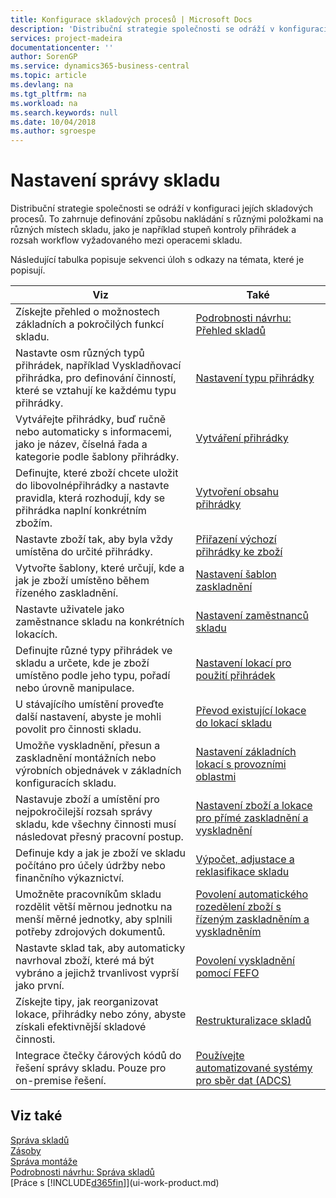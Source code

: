 ```yaml
---
title: Konfigurace skladových procesů | Microsoft Docs
description: 'Distribuční strategie společnosti se odráží v konfiguraci jejích skladových procesů. To zahrnuje definování způsobu nakládání s různými položkami na různých místech skladu, jako je například stupeň kontroly přihrádek a rozsah workflow vyžadovaného mezi operacemi skladu.'
services: project-madeira
documentationcenter: ''
author: SorenGP
ms.service: dynamics365-business-central
ms.topic: article
ms.devlang: na
ms.tgt_pltfrm: na
ms.workload: na
ms.search.keywords: null
ms.date: 10/04/2018
ms.author: sgroespe
---
```

# <a name="setting-up-warehouse-management"></a>Nastavení správy skladu
Distribuční strategie společnosti se odráží v konfiguraci jejích skladových procesů. To zahrnuje definování způsobu nakládání s různými položkami na různých místech skladu, jako je například stupeň kontroly přihrádek a rozsah workflow vyžadovaného mezi operacemi skladu.  

 Následující tabulka popisuje sekvenci úloh s odkazy na témata, které je popisují.   

|**Viz**|**Také**|  
|------------|-------------|  
|Získejte přehled o možnostech základních a pokročilých funkcí skladu.|[Podrobnosti návrhu: Přehled skladů](design-details-warehouse-overview.md)|  
|Nastavte osm různých typů přihrádek, například Vyskladňovací přihrádka, pro definování činností, které se vztahují ke každému typu přihrádky.|[Nastavení typu přihrádky](warehouse-how-to-set-up-bin-types.md)|  
|Vytvářejte přihrádky, buď ručně nebo automaticky s informacemi, jako je název, číselná řada a kategorie podle šablony přihrádky.|[Vytváření přihrádky](warehouse-how-to-create-individual-bins.md)|  
|Definujte, které zboží chcete uložit do libovolnépřihrádky a nastavte pravidla, která rozhodují, kdy se přihrádka naplní konkrétním zbožím.|[Vytvoření obsahu přihrádky](warehouse-how-to-set-up-bin-contents.md)|  
|Nastavte zboží tak, aby byla vždy umístěna do určité přihrádky.|[Přiřazení výchozí přihrádky ke zboží](warehouse-how-to-assign-default-bins-to-items.md)|
|Vytvořte šablony, které určují, kde a jak je zboží umístěno během řízeného zaskladnění.|[Nastavení šablon zaskladnění](warehouse-how-to-set-up-put-away-templates.md)|
|Nastavte uživatele jako zaměstnance skladu na konkrétních lokacích.|[Nastavení zaměstnanců skladu](warehouse-how-to-set-up-warehouse-employees.md)|
|Definujte různé typy přihrádek ve skladu a určete, kde je zboží umístěno podle jeho typu, pořadí nebo úrovně manipulace.|[Nastavení lokací pro použití přihrádek](warehouse-how-to-set-up-locations-to-use-bins.md)|
|U stávajícího umístění proveďte další nastavení, abyste je mohli povolit pro činnosti skladu.|[Převod existující lokace do lokací skladu](warehouse-how-to-convert-existing-locations-to-warehouse-locations.md)|
|Umožňe vyskladnění, přesun a zaskladnění montážních nebo výrobních objednávek v základních konfiguracích skladu.|[Nastavení základních lokací s provozními oblastmi](warehouse-how-to-set-up-basic-warehouses-with-operations-areas.md)|  
|Nastavuje zboží a umístění pro nejpokročilejší rozsah správy skladu, kde všechny činnosti musí následovat přesný pracovní postup.|[Nastavení zboží a lokace pro přímé zaskladnění a vyskladnění](warehouse-how-to-set-up-items-for-directed-put-away-and-pick.md)|  
|Definuje kdy a jak je zboží ve skladu počítáno pro účely údržby nebo finančního výkaznictví.|[Výpočet, adjustace a reklasifikace skladu](inventory-how-count-adjust-reclassify.md)|
|Umožněte pracovníkům skladu rozdělit větší měrnou jednotku na menší měrné jednotky, aby splnili potřeby zdrojových dokumentů.|[Povolení automatického rozedělení zboží s řízeným zaskladněním a vyskladněním](warehouse-enable-automatic-breaking-bulk-with-directed-put-away-and-pick.md)|  
|Nastavte sklad tak, aby automaticky navrhoval zboží, které má být vybráno a jejichž trvanlivost vyprší jako první.|[Povolení vyskladnění pomocí FEFO](warehouse-picking-by-fefo.md)|
|Získejte tipy, jak reorganizovat lokace, přihrádky nebo zóny, abyste získali efektivnější skladové činnosti.|[Restrukturalizace skladů](warehouse-how-to-restructure-warehouses.md)|
|Integrace čtečky čárových kódů do řešení správy skladu. Pouze pro on-premise řešení.|[Používejte automatizované systémy pro sběr dat (ADCS)](warehouse-use-automated-data-capture-systems-adcs.md)|

## <a name="see-also"></a>Viz také  
[Správa skladů](warehouse-manage-warehouse.md)  
[Zásoby](inventory-manage-inventory.md)  
[Správa montáže](assembly-assemble-items.md)    
[Podrobnosti návrhu: Správa skladů](design-details-warehouse-management.md)  
[Práce s [!INCLUDE[d365fin](includes/d365fin_md.md)]](ui-work-product.md)
